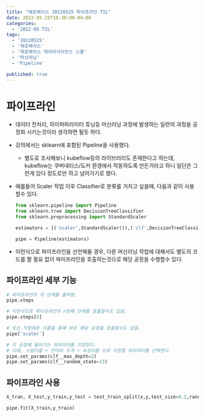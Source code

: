 ```yaml
---
title: "제로베이스 20220525 파이프라인 TIL"
date: 2022-05-25T18:30:00-04:00
categories:
  - '2022-05 TIL'
tags:
  - '20220525'
  - '제로베이스'
  - '제로베이스 데이터사이언스 스쿨'
  - '머신러닝'
  - 'Pipeline'

published: true
---
```


# 파이프라인

* 데이터 전처리, 하이퍼파라미터 튜닝등 머신러닝 과정에 발생하는 일련의 과정을 공정화 시키는것이라 생각하면 될듯 하다.

* 강의에서는 sklearn에 포함된 Pipeline을 사용했다.

  * 별도로 조사해보니 kubeflow등의 라이브러리도 존재한다고 하는데, kubeflow는 쿠버네티스/도커 환경에서 작동하도록 만든거라고 하니 일단은 그런게 있다 정도로만 하고 넘어가기로 했다.


* 예를들어 Scaler 작업 이후 Classifier로 분류를 거치고 싶을때, 다음과 같이 사용할수 있다.

  ```py
  from sklearn.pipeline import Pipeline
  from sklearn.tree import DecisionTreeClassifier
  from sklearn.preprocessing import StandardScaler

  estimators = [('scaler',StandardScaler()),('clf',DecisionTreeClassifier())]

  pipe = Pipeline(estimators)
  ```

* 이런식으로 파이프라인을 선언해둘 경우, 다른 머신러닝 작업에 대해서도 별도의 코드를 짤 필요 없이 파이프라인을 호출하는것으로 해당 공정을 수행할수 있다.

## 파이프라인 세부 기능

```py
# 파이프라인의 각 단계를 출력함.
pipe.steps 

# 이런식으로 파이프라인의 n번째 단계를 호출할수도 있음.
pipe.steps[0]

# 또는 지정해둔 이름을 통해 바로 해당 공정을 호출할수도 있음.
pipe['scaler']

# 각 공정에 들어가는 파라미터를 지정한다.
# 이때, 스탭이름 + 언더바 두개 + 속성이름 으로 지정할 파라미터를 선택한다.
pipe.set_params(clf__max_depth=2)
pipe.set_params(clf__random_state=13)
```

## 파이프라인 사용

```py
X_tran, X_test,y_train,y_test = test_train_split(x,y,test_size=0.2,random_state=13,stratify=y)

pipe.fit(X_train,y_train)
```

